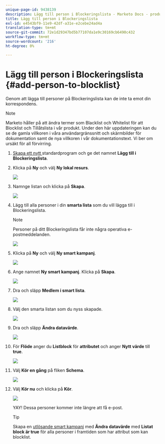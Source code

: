 ```yaml
---
unique-page-id: 9438139
description: Lägg till person i Blockeringslista - Marketo Docs - produktdokumentation
title: Lägg till person i Blockeringslista
exl-id: e4543bf9-11e9-42df-a31e-e2cebe24ad4a
translation-type: tm+mt
source-git-commit: 72e1d29347bd5b77107da1e9c30169cb6490c432
workflow-type: tm+mt
source-wordcount: '216'
ht-degree: 0%

---
```


# Lägg till person i Blockeringslista {#add-person-to-blocklist}

Genom att lägga till personer på Blockeringslista kan de inte ta emot din korrespondens.

>[!NOTE]
>
>Marketo håller på att ändra termer som Blacklist och Whitelist för att Blocklist och Tillåtslista i vår produkt. Under den här uppdateringen kan du se de gamla villkoren i våra användargränssnitt och skärmbilder för dokumentation samt de nya villkoren i vår dokumentationstext. Vi ber om ursäkt för all förvirring.

1. [Skapa ett nytt ](/help/marketo/product-docs/core-marketo-concepts/programs/creating-programs/create-a-program.md) standardprogram och ge det namnet  **Lägg till i Blockeringslista**.

1. Klicka på **Ny** och välj **Ny lokal resurs**.

   ![](assets/image2015-8-14-11-3a0-3a46.png)

1. Namnge listan och klicka på **Skapa**.

   ![](assets/image2015-8-14-11-3a2-3a26.png)

1. Lägg till alla personer i din **smarta lista** som du vill lägga till i Blockeringslista.

   >[!NOTE]
   >
   >Personer på ditt Blockeringslista får inte några operativa e-postmeddelanden.

   ![](assets/three-6.png)

1. Klicka på **Ny** och välj **Ny smart kampanj**.

   ![](assets/image2015-8-14-11-3a12-3a35.png)

1. Ange namnet **Ny smart kampanj**. Klicka på **Skapa**.

   ![](assets/image2015-8-14-11-3a13-3a36.png)

1. Dra och släpp **Medlem i smart lista**.

   ![](assets/image2015-8-14-11-3a16-3a34.png)

1. Välj den smarta listan som du nyss skapade.

   ![](assets/image2015-8-14-11-3a17-3a5.png)

1. Dra och släpp **Ändra datavärde**.

   ![](assets/image2015-8-14-11-3a18-3a41.png)

1. För **Flöde** anger du **Listblock** för **attributet** och anger **Nytt värde** till **true**.

   ![](assets/image2015-8-14-11-3a21-3a1.png)

1. Välj **Kör en gång** på fliken **Schema**.

   ![](assets/ten.png)

1. Välj **Kör nu** och klicka på **Kör**.

   ![](assets/image2015-8-14-11-3a24-3a50.png)

   YAY! Dessa personer kommer inte längre att få e-post.

   >[!TIP]
   >
   >Skapa en [utlösande smart kampanj](/help/marketo/product-docs/core-marketo-concepts/smart-campaigns/creating-a-smart-campaign/create-a-new-smart-campaign.md) med **Ändra datavärde** med **Listat block är true** för alla personer i framtiden som har attribut som kan blocklist.
